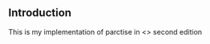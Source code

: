 ## Introduction
This is my implementation of parctise in <<Data Structure and Algorithm Analysis in C>> second edition